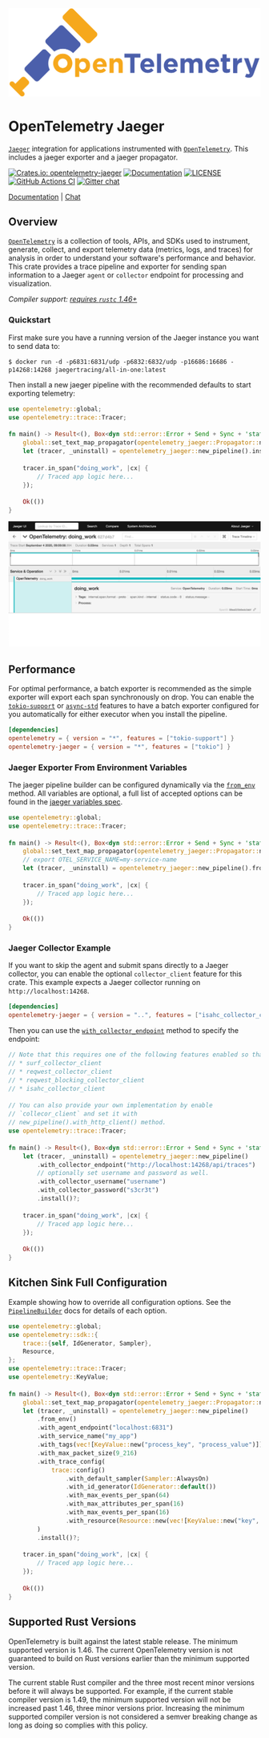 ![OpenTelemetry — An observability framework for cloud-native software.][splash]

[splash]: https://raw.githubusercontent.com/open-telemetry/opentelemetry-rust/main/assets/logo-text.png

# OpenTelemetry Jaeger

[`Jaeger`] integration for applications instrumented with [`OpenTelemetry`]. This includes a jaeger exporter and a jaeger propagator.

[![Crates.io: opentelemetry-jaeger](https://img.shields.io/crates/v/opentelemetry-jaeger.svg)](https://crates.io/crates/opentelemetry-jaeger)
[![Documentation](https://docs.rs/opentelemetry-jaeger/badge.svg)](https://docs.rs/opentelemetry-jaeger)
[![LICENSE](https://img.shields.io/crates/l/opentelemetry-jaeger)](./LICENSE)
[![GitHub Actions CI](https://github.com/open-telemetry/opentelemetry-rust/workflows/CI/badge.svg)](https://github.com/open-telemetry/opentelemetry-rust/actions?query=workflow%3ACI+branch%3Amain)
[![Gitter chat](https://img.shields.io/badge/gitter-join%20chat%20%E2%86%92-brightgreen.svg)](https://gitter.im/open-telemetry/opentelemetry-rust)

[Documentation](https://docs.rs/opentelemetry-jaeger) |
[Chat](https://gitter.im/open-telemetry/opentelemetry-rust)

## Overview

[`OpenTelemetry`] is a collection of tools, APIs, and SDKs used to instrument,
generate, collect, and export telemetry data (metrics, logs, and traces) for
analysis in order to understand your software's performance and behavior. This
crate provides a trace pipeline and exporter for sending span information to a
Jaeger `agent` or `collector` endpoint for processing and visualization.

*Compiler support: [requires `rustc` 1.46+][msrv]*

[`Jaeger`]: https://www.jaegertracing.io/
[`OpenTelemetry`]: https://crates.io/crates/opentelemetry
[msrv]: #supported-rust-versions

### Quickstart

First make sure you have a running version of the Jaeger instance you want to
send data to:

```shell
$ docker run -d -p6831:6831/udp -p6832:6832/udp -p16686:16686 -p14268:14268 jaegertracing/all-in-one:latest
```

Then install a new jaeger pipeline with the recommended defaults to start
exporting telemetry:

```rust
use opentelemetry::global;
use opentelemetry::trace::Tracer;

fn main() -> Result<(), Box<dyn std::error::Error + Send + Sync + 'static>> {
    global::set_text_map_propagator(opentelemetry_jaeger::Propagator::new());
    let (tracer, _uninstall) = opentelemetry_jaeger::new_pipeline().install()?;

    tracer.in_span("doing_work", |cx| {
        // Traced app logic here...
    });

    Ok(())
}
```

![Jaeger UI](https://raw.githubusercontent.com/open-telemetry/opentelemetry-rust/main/opentelemetry-jaeger/trace.png)

## Performance

For optimal performance, a batch exporter is recommended as the simple exporter
will export each span synchronously on drop. You can enable the [`tokio-support`] or
[`async-std`] features to have a batch exporter configured for you automatically
for either executor when you install the pipeline.

```toml
[dependencies]
opentelemetry = { version = "*", features = ["tokio-support"] }
opentelemetry-jaeger = { version = "*", features = ["tokio"] }
```

[`tokio-support`]: https://tokio.rs
[`async-std`]: https://async.rs

### Jaeger Exporter From Environment Variables

The jaeger pipeline builder can be configured dynamically via the [`from_env`]
method. All variables are optional, a full list of accepted options can be found
in the [jaeger variables spec].

[`from_env`]: https://docs.rs/opentelemetry-jaeger/latest/opentelemetry_jaeger/struct.PipelineBuilder.html#method.from_env
[jaeger variables spec]: https://github.com/open-telemetry/opentelemetry-specification/blob/master/specification/sdk-environment-variables.md#jaeger-exporter

```rust
use opentelemetry::global;
use opentelemetry::trace::Tracer;

fn main() -> Result<(), Box<dyn std::error::Error + Send + Sync + 'static>> {
    global::set_text_map_propagator(opentelemetry_jaeger::Propagator::new());
    // export OTEL_SERVICE_NAME=my-service-name
    let (tracer, _uninstall) = opentelemetry_jaeger::new_pipeline().from_env().install()?;

    tracer.in_span("doing_work", |cx| {
        // Traced app logic here...
    });

    Ok(())
}
```

### Jaeger Collector Example

If you want to skip the agent and submit spans directly to a Jaeger collector,
you can enable the optional `collector_client` feature for this crate. This
example expects a Jaeger collector running on `http://localhost:14268`.

```toml
[dependencies]
opentelemetry-jaeger = { version = "..", features = ["isahc_collector_client"] }
```

Then you can use the [`with_collector_endpoint`] method to specify the endpoint:

[`with_collector_endpoint`]: https://docs.rs/opentelemetry-jaeger/latest/opentelemetry_jaeger/struct.PipelineBuilder.html#method.with_collector_endpoint

```rust
// Note that this requires one of the following features enabled so that there is a default http client implementation
// * surf_collector_client
// * reqwest_collector_client
// * reqwest_blocking_collector_client
// * isahc_collector_client

// You can also provide your own implementation by enable
// `collecor_client` and set it with
// new_pipeline().with_http_client() method.
use opentelemetry::trace::Tracer;

fn main() -> Result<(), Box<dyn std::error::Error + Send + Sync + 'static>> {
    let (tracer, _uninstall) = opentelemetry_jaeger::new_pipeline()
        .with_collector_endpoint("http://localhost:14268/api/traces")
        // optionally set username and password as well.
        .with_collector_username("username")
        .with_collector_password("s3cr3t")
        .install()?;

    tracer.in_span("doing_work", |cx| {
        // Traced app logic here...
    });

    Ok(())
}
```

## Kitchen Sink Full Configuration

Example showing how to override all configuration options. See the
[`PipelineBuilder`] docs for details of each option.

[`PipelineBuilder`]: https://docs.rs/opentelemetry-jaeger/latest/opentelemetry_jaeger/struct.PipelineBuilder.html

```rust
use opentelemetry::global;
use opentelemetry::sdk::{
    trace::{self, IdGenerator, Sampler},
    Resource,
};
use opentelemetry::trace::Tracer;
use opentelemetry::KeyValue;

fn main() -> Result<(), Box<dyn std::error::Error + Send + Sync + 'static>> {
    global::set_text_map_propagator(opentelemetry_jaeger::Propagator::new());
    let (tracer, _uninstall) = opentelemetry_jaeger::new_pipeline()
        .from_env()
        .with_agent_endpoint("localhost:6831")
        .with_service_name("my_app")
        .with_tags(vec![KeyValue::new("process_key", "process_value")])
        .with_max_packet_size(9_216)
        .with_trace_config(
            trace::config()
                .with_default_sampler(Sampler::AlwaysOn)
                .with_id_generator(IdGenerator::default())
                .with_max_events_per_span(64)
                .with_max_attributes_per_span(16)
                .with_max_events_per_span(16)
                .with_resource(Resource::new(vec![KeyValue::new("key", "value")])),
        )
        .install()?;

    tracer.in_span("doing_work", |cx| {
        // Traced app logic here...
    });

    Ok(())
}
```

## Supported Rust Versions

OpenTelemetry is built against the latest stable release. The minimum supported
version is 1.46. The current OpenTelemetry version is not guaranteed to build
on Rust versions earlier than the minimum supported version.

The current stable Rust compiler and the three most recent minor versions
before it will always be supported. For example, if the current stable compiler
version is 1.49, the minimum supported version will not be increased past 1.46,
three minor versions prior. Increasing the minimum supported compiler version
is not considered a semver breaking change as long as doing so complies with
this policy.
